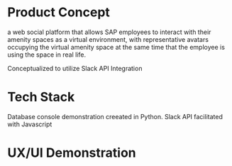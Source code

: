 # Product Concept
a web social platform that allows SAP employees to interact with their amenity spaces as a virtual environment, with representative avatars occupying the virtual amenity space at the same time that the employee is using the space in real life.

Conceptualized to utilize Slack API Integration

# Tech Stack
Database console demonstration creeated in Python. Slack API facilitated with Javascript

# UX/UI Demonstration
